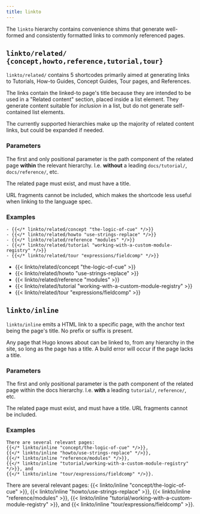 ```yaml
---
title: linkto
---
```


The `linkto` hierarchy contains convenience shims that generate well-formed and
consistently formatted links to commonly referenced pages.

## `linkto/related/ {concept,howto,reference,tutorial,tour}`

`linkto/related/` contains 5 shortcodes primarily aimed at generating links to
Tutorials, How-to Guides, Concept Guides, Tour pages, and References.

The links contain the linked-to page's title because they are intended to be
used in a "Related content" section, placed inside a list element.
They generate content suitable for *inclusion* in a list, but do not generate
self-contained list elements.

The currently supported hierarchies make up the majority of related content
links, but could be expanded if needed.

### Parameters

The first and only positional parameter is the path component of the related
page **within** the relevant hierarchy. I.e. **without** a leading
`docs/tutorial/`, `docs/reference/`, etc.

The related page must exist, and must have a title.

URL fragments cannot be included, which makes the shortcode less useful when
linking to the language spec.

### Examples

```
- {{</* linkto/related/concept "the-logic-of-cue" */>}}
- {{</* linkto/related/howto "use-strings-replace" */>}}
- {{</* linkto/related/reference "modules" */>}}
- {{</* linkto/related/tutorial "working-with-a-custom-module-registry" */>}}
- {{</* linkto/related/tour "expressions/fieldcomp" */>}}
```

- {{< linkto/related/concept "the-logic-of-cue" >}}
- {{< linkto/related/howto "use-strings-replace" >}}
- {{< linkto/related/reference "modules" >}}
- {{< linkto/related/tutorial "working-with-a-custom-module-registry" >}}
- {{< linkto/related/tour "expressions/fieldcomp" >}}

## `linkto/inline`

`linkto/inline` emits a HTML link to a specific page, with the anchor text
being the page's title. No prefix or suffix is present.

Any page that Hugo knows about can be linked to, from any hierarchy in the
site, so long as the page has a title. A build error will occur if the page
lacks a title.

### Parameters

The first and only positional parameter is the path component of the related
page within the docs hierarchy. I.e. **with** a leading `tutorial/`,
`reference/`, etc.

The related page must exist, and must have a title.
URL fragments cannot be included.

### Examples

```
There are several relevant pages: 
{{</* linkto/inline "concept/the-logic-of-cue" */>}},
{{</* linkto/inline "howto/use-strings-replace" */>}},
{{</* linkto/inline "reference/modules" */>}},
{{</* linkto/inline "tutorial/working-with-a-custom-module-registry" */>}}, and
{{</* linkto/inline "tour/expressions/fieldcomp" */>}}.
```

There are several relevant pages: 
{{< linkto/inline "concept/the-logic-of-cue" >}},
{{< linkto/inline "howto/use-strings-replace" >}},
{{< linkto/inline "reference/modules" >}},
{{< linkto/inline "tutorial/working-with-a-custom-module-registry" >}}, and
{{< linkto/inline "tour/expressions/fieldcomp" >}}.

